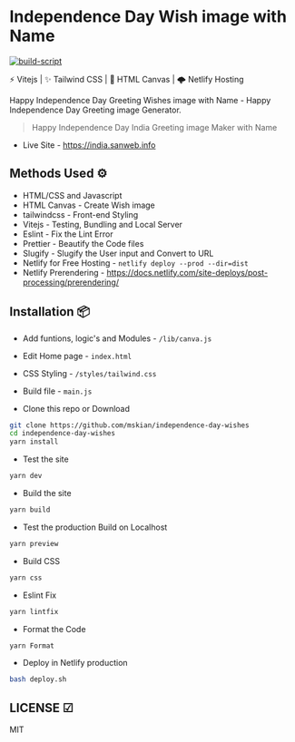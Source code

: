 # Independence Day Wish image with Name

[![build-script](https://github.com/mskian/independence-day-wishes/actions/workflows/build.yml/badge.svg)](https://github.com/mskian/independence-day-wishes/actions/workflows/build.yml)  

⚡ Vitejs | ✨ Tailwind CSS | 📸 HTML Canvas  | 🌩 Netlify Hosting

Happy Independence Day Greeting Wishes image with Name - Happy Independence Day Greeting image Generator.

> Happy Independence Day India Greeting image Maker with Name  

- Live Site - <https://india.sanweb.info>

## Methods Used ⚙

- HTML/CSS and Javascript
- HTML Canvas - Create Wish image
- tailwindcss - Front-end Styling
- Vitejs - Testing, Bundling and Local Server
- Eslint - Fix the Lint Error
- Prettier - Beautify the Code files
- Slugify - Slugify the User input and Convert to URL
- Netlify for Free Hosting - `netlify deploy --prod --dir=dist`
- Netlify Prerendering - <https://docs.netlify.com/site-deploys/post-processing/prerendering/>  

## Installation 📦

- Add funtions, logic's and Modules - `/lib/canva.js`
- Edit Home page - `index.html`
- CSS Styling - `/styles/tailwind.css`
- Build file - `main.js`

- Clone this repo or Download

```sh
git clone https://github.com/mskian/independence-day-wishes
cd independence-day-wishes
yarn install
```

- Test the site

```sh
yarn dev
```

- Build the site

```sh
yarn build
```

- Test the production Build on Localhost

```sh
yarn preview
```

- Build CSS

```sh
yarn css
```

- Eslint Fix

```sh
yarn lintfix
```

- Format the Code

```sh
yarn Format
```

- Deploy in Netlify production

```sh
bash deploy.sh
```

## LICENSE ☑

MIT
